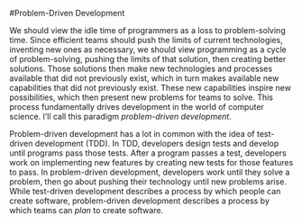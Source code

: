 #Problem-Driven Development

We should view the idle time of programmers as a loss to problem-solving time. Since efficient teams should push the limits of current technologies, inventing new ones as necessary, we should view programming as a cycle of problem-solving, pushing the limits of that solution, then creating better solutions. Those solutions then make new technologies and processes available that did not previously exist, which in turn makes available new capabilities that did not previously exist. These new capabilities inspire new possibilities, which then present new problems for teams to solve. This process fundamentally drives development in the world of computer science. I’ll call this paradigm *problem-driven development*. 

Problem-driven development has a lot in common with the idea of test-driven development (TDD). In TDD, developers design tests and develop until programs pass those tests. After a program passes a test, developers work on implementing new features by creating new tests for those features to pass. In problem-driven development, developers work until they solve a problem, then go about pushing their technology until new problems arise. While test-driven development describes a process by which people can create software, problem-driven development describes a process by which teams can *plan* to create software.